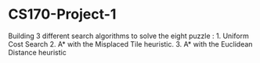 # CS170-Project-1
Building 3 different search algorithms to solve the eight puzzle : 1. Uniform Cost Search 2. A* with the Misplaced Tile heuristic. 3. A* with the Euclidean Distance heuristic
